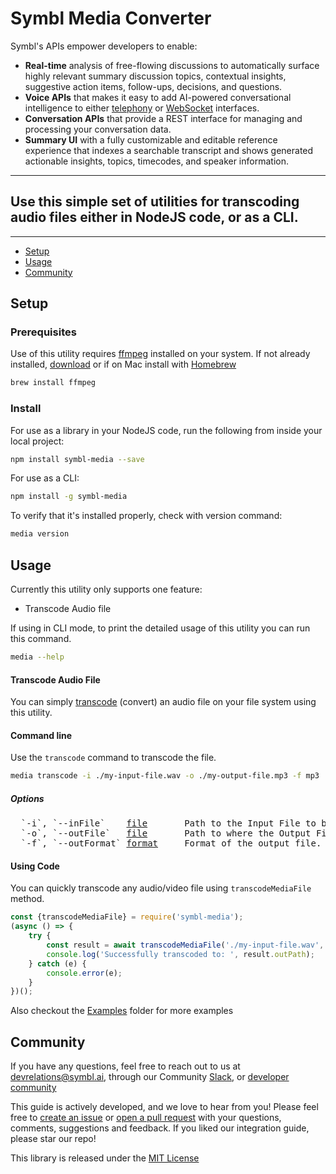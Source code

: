 # Symbl Media Converter


Symbl's APIs empower developers to enable: 
- **Real-time** analysis of free-flowing discussions to automatically surface highly relevant summary discussion topics, contextual insights, suggestive action items, follow-ups, decisions, and questions.
- **Voice APIs** that makes it easy to add AI-powered conversational intelligence to either [telephony][telephony] or [WebSocket][websocket] interfaces.
- **Conversation APIs** that provide a REST interface for managing and processing your conversation data.
- **Summary UI** with a fully customizable and editable reference experience that indexes a searchable transcript and shows generated actionable insights, topics, timecodes, and speaker information.

<hr />

## Use this simple set of utilities for transcoding audio files either in NodeJS code, or as a CLI.

<hr />

 * [Setup](#setup)
 * [Usage](#usage)
 * [Community](#community)
 
## Setup 

### Prerequisites
Use of this utility requires [ffmpeg](http://www.ffmpeg.org/) installed on your system.  If not already installed, [download](http://www.ffmpeg.org/download.html) or if on Mac install with [Homebrew](https://brew.sh/)

```bash
brew install ffmpeg
```

### Install
For use as a library in your NodeJS code, run the following from inside your local project:

```bash
npm install symbl-media --save
```

For use as a CLI: 

```bash
npm install -g symbl-media
```

To verify that it's installed properly, check with version command:

```bash
media version
```

## Usage
Currently this utility only supports one feature:
* Transcode Audio file

If using in CLI mode, to print the detailed usage of this utility you can run this command.
```bash
media --help
```

#### Transcode Audio File

You can simply [transcode](https://en.wikipedia.org/wiki/Transcoding) (convert) an audio file on your file system using this utility.

#### Command line
Use the `transcode` command to transcode the file.

```bash
media transcode -i ./my-input-file.wav -o ./my-output-file.mp3 -f mp3
```
##### Options
<pre>
  `-i`, `--inFile`    <u>file</u>       Path to the Input File to be transcoded.                   
  `-o`, `--outFile`   <u>file</u>       Path to where the Output File should be saved.             
  `-f`, `--outFormat` <u>format</u>     Format of the output file. For example: mp3, wav, aac etc. 
</pre>

#### Using Code
You can quickly transcode any audio/video file using `transcodeMediaFile` method.

```javascript
const {transcodeMediaFile} = require('symbl-media');
(async () => {
    try {
        const result = await transcodeMediaFile('./my-input-file.wav', 'my-output-file.mp3', 'mp3');
        console.log('Successfully transcoded to: ', result.outPath);
    } catch (e) {
        console.error(e);
    }
})();
```
Also checkout the [Examples](examples) folder for more examples

## Community 

If you have any questions, feel free to reach out to us at devrelations@symbl.ai, through our Community [Slack][slack], or [developer community][developer_community]

This guide is actively developed, and we love to hear from you! Please feel free to [create an issue][issues] or [open a pull request][pulls] with your questions, comments, suggestions and feedback.  If you liked our integration guide, please star our repo!

This library is released under the [MIT License][license]

[license]: LICENSE.txt
[telephony]: https://docs.symbl.ai/docs/telephony/overview/post-api
[websocket]: https://docs.symbl.ai/docs/streamingapi/overview/introduction
[developer_community]: https://community.symbl.ai/?_ga=2.134156042.526040298.1609788827-1505817196.1609788827
[signup]: https://platform.symbl.ai/?_ga=2.63499307.526040298.1609788827-1505817196.1609788827
[issues]: https://github.com/symblai/symbl-media/issues
[pulls]: https://github.com/symblai/symbl-media/pulls
[slack]: https://join.slack.com/t/symbldotai/shared_invite/zt-4sic2s11-D3x496pll8UHSJ89cm78CA